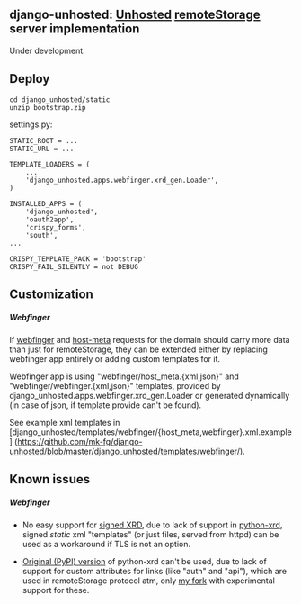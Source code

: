 django-unhosted: [Unhosted](http://unhosted.org/) [remoteStorage](http://www.w3.org/community/unhosted/wiki/RemoteStorage) server implementation
--------------------

Under development.


Deploy
--------------------

	cd django_unhosted/static
	unzip bootstrap.zip

settings.py:

	STATIC_ROOT = ...
	STATIC_URL = ...

	TEMPLATE_LOADERS = (
		...
		'django_unhosted.apps.webfinger.xrd_gen.Loader',
	)

	INSTALLED_APPS = (
		'django_unhosted',
		'oauth2app',
		'crispy_forms',
		'south',
	...

	CRISPY_TEMPLATE_PACK = 'bootstrap'
	CRISPY_FAIL_SILENTLY = not DEBUG


Customization
--------------------

##### Webfinger

If [webfinger](https://tools.ietf.org/html/draft-jones-appsawg-webfinger-01) and
[host-meta](https://tools.ietf.org/html/draft-hammer-hostmeta-05) requests for
the domain should carry more data than just for remoteStorage, they can be
extended either by replacing webfinger app entirely or adding custom templates
for it.

Webfinger app is using "webfinger/host_meta.{xml,json}" and
"webfinger/webfinger.{xml,json}" templates, provided by
django_unhosted.apps.webfinger.xrd_gen.Loader or generated dynamically (in case
of json, if template provide can't be found).

See example xml templates in
[django_unhosted/templates/webfinger/{host_meta,webfinger}.xml.example]
(https://github.com/mk-fg/django-unhosted/blob/master/django_unhosted/templates/webfinger/).


Known issues
--------------------

##### Webfinger

* No easy support for [signed
	XRD](http://docs.oasis-open.org/xri/xrd/v1.0/xrd-1.0.html#signature), due to
	lack of support in [python-xrd](https://github.com/jcarbaugh/python-xrd/),
	signed *static* xml "templates" (or just files, served from httpd) can be used
	as a workaround if TLS is not an option.

* [Original (PyPI) version](https://github.com/jcarbaugh/python-xrd/) of
	python-xrd can't be used, due to lack of support for custom attributes for
	links (like "auth" and "api"), which are used in remoteStorage protocol atm,
	only [my fork](https://github.com/mk-fg/python-xrd/) with experimental support
	for these.
